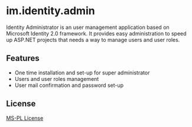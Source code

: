 im.identity.admin
=================

Identity Administrator is an user management application based on Microsoft Identity 2.0 framework. It provides easy administration to speed up ASP.NET projects that needs a way to manage users and user roles. 

## Features

- One time installation and set-up for super administrator
- Users and user roles management
- User mail confirmation and password set-up

## License
[MS-PL License](https://github.com/RazvanPredescu/im.identity.admin/blob/master/LICENSE.md)

